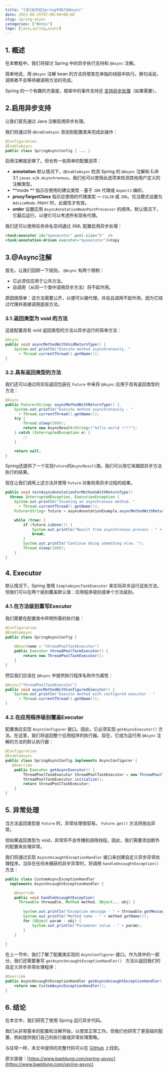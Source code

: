 ```yaml
---
title: "[译]如何在Spring中执行@Async"
date: 2023-08-25T07:00:00+08:00
slug: spring-async
categories: ["Notes"]
tags: [java,spring,async]
---
```


## **1. 概述**

在本教程中，我们将探讨 Spring 中的异步执行支持和 `@Async` 注解。

简单地说，用 `@Async` 注解 bean 的方法将使其在单独的线程中执行。换句话说，调用者不会等待被调用方法的完成。

Spring 的一个有趣的方面是，框架中的事件支持还 [支持异步处理](https://www.baeldung.com/spring-events)（如果需要）。

## 2.启用异步支持

让我们首先通过 Java 注解启用异步处理。


我们将通过将 `@EnableAsync` 添加到配置类来完成此操作：

```java
@Configuration
@EnableAsync
public class SpringAsyncConfig { ... }
```


启用注解就足够了。但也有一些简单的配置选项：

- **annotation** 默认情况下，`@EnableAsync` 检测 Spring 的 `@Async` 注解和 EJB 3.1 `javax.ejb.Asynchronous`。我们也可以使用此选项来检测其他用户定义的注解类型。
- **mode ** 指示应使用的建议类型 - 基于 `JDK` 代理或 `AspectJ` 编织。
- ***proxyTargetClass*** 指示应使用的代理类型 — `CGLIB` 或 `JDK`。仅当模式设置为 `AdviceMode.PROXY` 时，此属性才有效。
- ***order*** 设置应用 `AsyncAnnotationBeanPostProcessor` 的顺序。默认情况下，它最后运行，以便它可以考虑所有现有代理。


我们还可以使用任务命名空间通过 XML 配置启用异步处理：

```xml
<task:executor id="myexecutor" pool-size="5"  />
<task:annotation-driven executor="myexecutor"/>Copy
```

## 3.@Async注解


首先，让我们回顾一下规则。 `@Async` 有两个限制：

- 它必须仅应用于公共方法。
- 自调用（从同一个类中调用异步方法）将不起作用。


原因很简单：该方法需要公开，以便可以被代理。并且自调用不起作用，因为它绕过代理并直接调用底层方法。

### 3.1.返回类型为 void 的方法


这是配置具有 void 返回类型的方法以异步运行的简单方法：

```java
@Async
public void asyncMethodWithVoidReturnType() {
    System.out.println("Execute method asynchronously. " 
      + Thread.currentThread().getName());
}
```

### 3.2.具有返回类型的方法


我们还可以通过将实际返回包装在 `Future` 中来将 `@Async` 应用于具有返回类型的方法：

```java
@Async
public Future<String> asyncMethodWithReturnType() {
    System.out.println("Execute method asynchronously - " 
      + Thread.currentThread().getName());
    try {
        Thread.sleep(5000);
        return new AsyncResult<String>("hello world !!!!");
    } catch (InterruptedException e) {
        //
    }

    return null;
}
```


Spring还提供了一个实现`Future`的`AsyncResult`类。我们可以用它来跟踪异步方法执行的结果。


现在让我们调用上述方法并使用 `Future` 对象检索异步过程的结果。

```java
public void testAsyncAnnotationForMethodsWithReturnType()
  throws InterruptedException, ExecutionException {
    System.out.println("Invoking an asynchronous method. " 
      + Thread.currentThread().getName());
    Future<String> future = asyncAnnotationExample.asyncMethodWithReturnType();

    while (true) {
        if (future.isDone()) {
            System.out.println("Result from asynchronous process - " + future.get());
            break;
        }
        System.out.println("Continue doing something else. ");
        Thread.sleep(1000);
    }
}
```

## 4. Executor


默认情况下，Spring 使用 `SimpleAsyncTaskExecutor` 来实际异步运行这些方法。但我们可以在两个级别覆盖默认值：应用程序级别或单个方法级别。

### 4.1.在方法级别重写Executor

我们需要在配置类中声明所需的执行器：

```java
@Configuration
@EnableAsync
public class SpringAsyncConfig {
    
    @Bean(name = "threadPoolTaskExecutor")
    public Executor threadPoolTaskExecutor() {
        return new ThreadPoolTaskExecutor();
    }
}
```


然后我们应该在 `@Async` 中提供执行程序名称作为属性：

```java
@Async("threadPoolTaskExecutor")
public void asyncMethodWithConfiguredExecutor() {
    System.out.println("Execute method with configured executor - "
      + Thread.currentThread().getName());
}
```

### 4.2.在应用程序级别覆盖Executor


配置类应实现 `AsyncConfigurer` 接口。因此，它必须实现 `getAsyncExecutor()` 方法。在这里，我们将返回整个应用程序的执行器。现在，它成为运行用 `@Async` 注解的方法的默认执行器：

```java
@Configuration
@EnableAsync
public class SpringAsyncConfig implements AsyncConfigurer {
   @Override
    public Executor getAsyncExecutor() {
        ThreadPoolTaskExecutor threadPoolTaskExecutor = new ThreadPoolTaskExecutor();
        threadPoolTaskExecutor.initialize();
        return threadPoolTaskExecutor;
    }
}
```

## 5. 异常处理


当方法返回类型是 `Future` 时，异常处理很容易。 `Future.get()` 方法将抛出异常。


但如果返回类型为 void，异常将不会传播到调用线程。因此，我们需要添加额外的配置来处理异常。


我们将通过实现 `AsyncUncaughtExceptionHandler` 接口来创建自定义异步异常处理程序。当存在任何未捕获的异步异常时，将调用 `handleUncaughtException()` 方法：

```java
public class CustomAsyncExceptionHandler
  implements AsyncUncaughtExceptionHandler {

    @Override
    public void handleUncaughtException(
      Throwable throwable, Method method, Object... obj) {
 
        System.out.println("Exception message - " + throwable.getMessage());
        System.out.println("Method name - " + method.getName());
        for (Object param : obj) {
            System.out.println("Parameter value - " + param);
        }
    }
    
}
```


在上一节中，我们了解了配置类实现的 `AsyncConfigurer` 接口。作为其中的一部分，我们还需要重写 `getAsyncUncaughtExceptionHandler() ` 方法以返回我们的自定义异步异常处理程序：

```java
@Override
public AsyncUncaughtExceptionHandler getAsyncUncaughtExceptionHandler() {
    return new CustomAsyncExceptionHandler();
}
```

## 6. 结论


在本文中，我们研究了使用 Spring 运行异步代码。


我们从非常基本的配置和注解开始，以使其正常工作。但我们也研究了更高级的配置，例如提供我们自己的执行器或异常处理策略。


与往常一样，本文中提供的完整代码可以在 [GitHub](https://github.com/eugenp/tutorials/tree/master/spring-scheduling) 上找到。



原文链接：[https://www.baeldung.com/spring-async](https://www.baeldung.com/spring-async)
